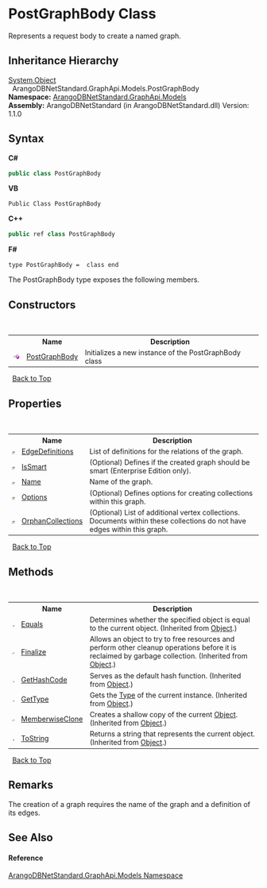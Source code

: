 # PostGraphBody Class
 

Represents a request body to create a named graph.


## Inheritance Hierarchy
<a href="https://docs.microsoft.com/dotnet/api/system.object" target="_blank" rel="noopener noreferrer">System.Object</a><br />&nbsp;&nbsp;ArangoDBNetStandard.GraphApi.Models.PostGraphBody<br />
**Namespace:**&nbsp;<a href="6fb2338d-d8f7-f9c1-2056-1702fe9bf954">ArangoDBNetStandard.GraphApi.Models</a><br />**Assembly:**&nbsp;ArangoDBNetStandard (in ArangoDBNetStandard.dll) Version: 1.1.0

## Syntax

**C#**<br />
``` C#
public class PostGraphBody
```

**VB**<br />
``` VB
Public Class PostGraphBody
```

**C++**<br />
``` C++
public ref class PostGraphBody
```

**F#**<br />
``` F#
type PostGraphBody =  class end
```

The PostGraphBody type exposes the following members.


## Constructors
&nbsp;<table><tr><th></th><th>Name</th><th>Description</th></tr><tr><td>![Public method](media/pubmethod.gif "Public method")</td><td><a href="642f38d8-8bcf-2ed7-5bc2-10f31b7d159f">PostGraphBody</a></td><td>
Initializes a new instance of the PostGraphBody class</td></tr></table>&nbsp;
<a href="#postgraphbody-class">Back to Top</a>

## Properties
&nbsp;<table><tr><th></th><th>Name</th><th>Description</th></tr><tr><td>![Public property](media/pubproperty.gif "Public property")</td><td><a href="238ecd92-7fa0-3735-4d4c-491ba627d80e">EdgeDefinitions</a></td><td>
List of definitions for the relations of the graph.</td></tr><tr><td>![Public property](media/pubproperty.gif "Public property")</td><td><a href="6c932a19-7e2c-d582-c939-6ab2360b091f">IsSmart</a></td><td>
(Optional) Defines if the created graph should be smart (Enterprise Edition only).</td></tr><tr><td>![Public property](media/pubproperty.gif "Public property")</td><td><a href="cfdc9639-4177-597b-da46-4215986455b9">Name</a></td><td>
Name of the graph.</td></tr><tr><td>![Public property](media/pubproperty.gif "Public property")</td><td><a href="63fc6755-9043-2e86-4499-2e8ff1c28866">Options</a></td><td>
(Optional) Defines options for creating collections within this graph.</td></tr><tr><td>![Public property](media/pubproperty.gif "Public property")</td><td><a href="fd4f5c65-6f58-98d5-cd5c-36211769319a">OrphanCollections</a></td><td>
(Optional) List of additional vertex collections. Documents within these collections do not have edges within this graph.</td></tr></table>&nbsp;
<a href="#postgraphbody-class">Back to Top</a>

## Methods
&nbsp;<table><tr><th></th><th>Name</th><th>Description</th></tr><tr><td>![Public method](media/pubmethod.gif "Public method")</td><td><a href="https://docs.microsoft.com/dotnet/api/system.object.equals#system-object-equals(system-object)" target="_blank" rel="noopener noreferrer">Equals</a></td><td>
Determines whether the specified object is equal to the current object.
 (Inherited from <a href="https://docs.microsoft.com/dotnet/api/system.object" target="_blank" rel="noopener noreferrer">Object</a>.)</td></tr><tr><td>![Protected method](media/protmethod.gif "Protected method")</td><td><a href="https://docs.microsoft.com/dotnet/api/system.object.finalize#system-object-finalize" target="_blank" rel="noopener noreferrer">Finalize</a></td><td>
Allows an object to try to free resources and perform other cleanup operations before it is reclaimed by garbage collection.
 (Inherited from <a href="https://docs.microsoft.com/dotnet/api/system.object" target="_blank" rel="noopener noreferrer">Object</a>.)</td></tr><tr><td>![Public method](media/pubmethod.gif "Public method")</td><td><a href="https://docs.microsoft.com/dotnet/api/system.object.gethashcode#system-object-gethashcode" target="_blank" rel="noopener noreferrer">GetHashCode</a></td><td>
Serves as the default hash function.
 (Inherited from <a href="https://docs.microsoft.com/dotnet/api/system.object" target="_blank" rel="noopener noreferrer">Object</a>.)</td></tr><tr><td>![Public method](media/pubmethod.gif "Public method")</td><td><a href="https://docs.microsoft.com/dotnet/api/system.object.gettype#system-object-gettype" target="_blank" rel="noopener noreferrer">GetType</a></td><td>
Gets the <a href="https://docs.microsoft.com/dotnet/api/system.type" target="_blank" rel="noopener noreferrer">Type</a> of the current instance.
 (Inherited from <a href="https://docs.microsoft.com/dotnet/api/system.object" target="_blank" rel="noopener noreferrer">Object</a>.)</td></tr><tr><td>![Protected method](media/protmethod.gif "Protected method")</td><td><a href="https://docs.microsoft.com/dotnet/api/system.object.memberwiseclone#system-object-memberwiseclone" target="_blank" rel="noopener noreferrer">MemberwiseClone</a></td><td>
Creates a shallow copy of the current <a href="https://docs.microsoft.com/dotnet/api/system.object" target="_blank" rel="noopener noreferrer">Object</a>.
 (Inherited from <a href="https://docs.microsoft.com/dotnet/api/system.object" target="_blank" rel="noopener noreferrer">Object</a>.)</td></tr><tr><td>![Public method](media/pubmethod.gif "Public method")</td><td><a href="https://docs.microsoft.com/dotnet/api/system.object.tostring#system-object-tostring" target="_blank" rel="noopener noreferrer">ToString</a></td><td>
Returns a string that represents the current object.
 (Inherited from <a href="https://docs.microsoft.com/dotnet/api/system.object" target="_blank" rel="noopener noreferrer">Object</a>.)</td></tr></table>&nbsp;
<a href="#postgraphbody-class">Back to Top</a>

## Remarks
The creation of a graph requires the name of the graph and a definition of its edges.

## See Also


#### Reference
<a href="6fb2338d-d8f7-f9c1-2056-1702fe9bf954">ArangoDBNetStandard.GraphApi.Models Namespace</a><br />